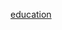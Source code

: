 [education](https://app.diagrams.net/#G11Ff5Dz-1uUA6kKVXX5jN2XL1aotBqYsG#%7B%22pageId%22%3A%22mNl9IZ60RA1toyVw50wm%22%7D)
